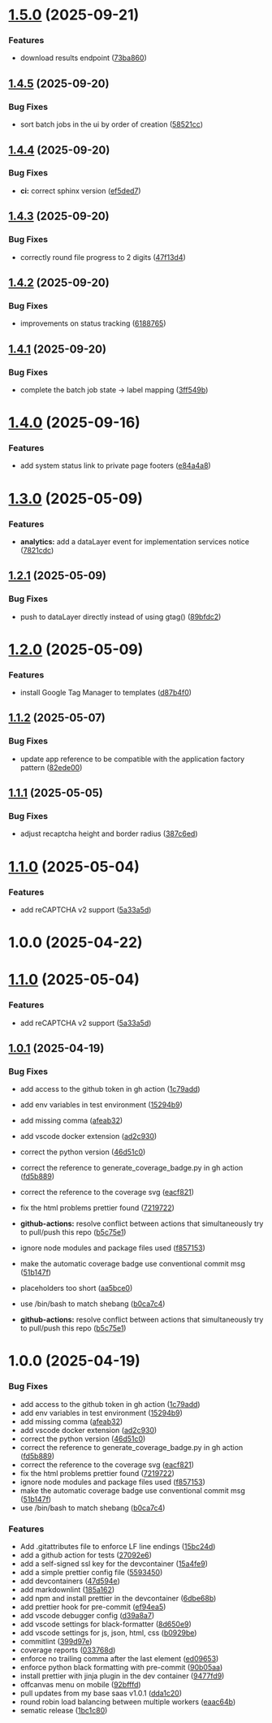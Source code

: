 # [1.5.0](https://github.com/cansinacarer/maillistshield-com/compare/v1.4.5...v1.5.0) (2025-09-21)


### Features

* download results endpoint ([73ba860](https://github.com/cansinacarer/maillistshield-com/commit/73ba8605927b0e5a61b30b8ce3eff32dfcf85050))

## [1.4.5](https://github.com/cansinacarer/maillistshield-com/compare/v1.4.4...v1.4.5) (2025-09-20)


### Bug Fixes

* sort batch jobs in the ui by order of creation ([58521cc](https://github.com/cansinacarer/maillistshield-com/commit/58521cc4ec0dad5b3b2ad4aae7131ecd569c71af))

## [1.4.4](https://github.com/cansinacarer/maillistshield-com/compare/v1.4.3...v1.4.4) (2025-09-20)


### Bug Fixes

* **ci:** correct sphinx version ([ef5ded7](https://github.com/cansinacarer/maillistshield-com/commit/ef5ded7022e417694728832da11ff9f9b53bb3a6))

## [1.4.3](https://github.com/cansinacarer/maillistshield-com/compare/v1.4.2...v1.4.3) (2025-09-20)


### Bug Fixes

* correctly round file progress to 2 digits ([47f13d4](https://github.com/cansinacarer/maillistshield-com/commit/47f13d45f077f2b5206b33d710aff6b0f98b1001))

## [1.4.2](https://github.com/cansinacarer/maillistshield-com/compare/v1.4.1...v1.4.2) (2025-09-20)


### Bug Fixes

* improvements on status tracking ([6188765](https://github.com/cansinacarer/maillistshield-com/commit/6188765621e8c5ed1850b03046a5411e64bd6a2f))

## [1.4.1](https://github.com/cansinacarer/maillistshield-com/compare/v1.4.0...v1.4.1) (2025-09-20)


### Bug Fixes

* complete the batch job state -> label mapping ([3ff549b](https://github.com/cansinacarer/maillistshield-com/commit/3ff549b3c9b6ad342574551cf7e39571417ff726))

# [1.4.0](https://github.com/cansinacarer/maillistshield-com/compare/v1.3.0...v1.4.0) (2025-09-16)


### Features

* add system status link to private page footers ([e84a4a8](https://github.com/cansinacarer/maillistshield-com/commit/e84a4a828c5a158247e20199535edf1d99ef4cf5))

# [1.3.0](https://github.com/cansinacarer/maillistshield-com/compare/v1.2.1...v1.3.0) (2025-05-09)


### Features

* **analytics:** add a dataLayer event for implementation services notice ([7821cdc](https://github.com/cansinacarer/maillistshield-com/commit/7821cdca4b0c0071b69241e53f0488db0ba6370c))

## [1.2.1](https://github.com/cansinacarer/maillistshield-com/compare/v1.2.0...v1.2.1) (2025-05-09)


### Bug Fixes

* push to dataLayer directly instead of using gtag() ([89bfdc2](https://github.com/cansinacarer/maillistshield-com/commit/89bfdc2cd2ceb18d9c93e4738ab824e6c9ffd236))

# [1.2.0](https://github.com/cansinacarer/maillistshield-com/compare/v1.1.2...v1.2.0) (2025-05-09)


### Features

* install Google Tag Manager to templates ([d87b4f0](https://github.com/cansinacarer/maillistshield-com/commit/d87b4f0271646887c835dacffeb35581eb36715c))

## [1.1.2](https://github.com/cansinacarer/maillistshield-com/compare/v1.1.1...v1.1.2) (2025-05-07)


### Bug Fixes

* update app reference to be compatible with the application factory pattern ([82ede00](https://github.com/cansinacarer/maillistshield-com/commit/82ede00fe239c44319a04b039db13685fef71ca6))

## [1.1.1](https://github.com/cansinacarer/maillistshield-com/compare/v1.1.0...v1.1.1) (2025-05-05)


### Bug Fixes

* adjust recaptcha height and border radius ([387c6ed](https://github.com/cansinacarer/maillistshield-com/commit/387c6ede12c0dc1add1457f428681ad936ab36e0))

# [1.1.0](https://github.com/cansinacarer/maillistshield-com/compare/v1.0.0...v1.1.0) (2025-05-04)

### Features

* add reCAPTCHA v2 support ([5a33a5d](https://github.com/cansinacarer/maillistshield-com/commit/5a33a5d88253dc9143225e665797c21c9dd34821))

# 1.0.0 (2025-04-22)

# [1.1.0](https://github.com/cansinacarer/My-Base-SaaS-Flask/compare/v1.0.1...v1.1.0) (2025-05-04)

### Features

* add reCAPTCHA v2 support ([5a33a5d](https://github.com/cansinacarer/My-Base-SaaS-Flask/commit/5a33a5d88253dc9143225e665797c21c9dd34821))

## [1.0.1](https://github.com/cansinacarer/My-Base-SaaS-Flask/compare/v1.0.0...v1.0.1) (2025-04-19)

### Bug Fixes

* add access to the github token in gh action ([1c79add](https://github.com/cansinacarer/maillistshield-com/commit/1c79add433f55437020818a6c237de3131fa35a6))
* add env variables in test environment ([15294b9](https://github.com/cansinacarer/maillistshield-com/commit/15294b9f0d9097ae8fc788d9582103400103fd18))
* add missing comma ([afeab32](https://github.com/cansinacarer/maillistshield-com/commit/afeab32be16dc88381bd4f16d255fb8d84f7fb68))
* add vscode docker extension ([ad2c930](https://github.com/cansinacarer/maillistshield-com/commit/ad2c930c36ab8656c40379c5d8d911466af5a6fe))
* correct the python version ([46d51c0](https://github.com/cansinacarer/maillistshield-com/commit/46d51c07c742984d6ab7024bf24866d8fcb37f95))
* correct the reference to generate_coverage_badge.py in gh action ([fd5b889](https://github.com/cansinacarer/maillistshield-com/commit/fd5b889734a20da94e2693354c3a32aa7c4c602b))
* correct the reference to the coverage svg ([eacf821](https://github.com/cansinacarer/maillistshield-com/commit/eacf821db3b860bb2456c797b945c422cd6ba80b))
* fix the html problems prettier found ([7219722](https://github.com/cansinacarer/maillistshield-com/commit/72197221b647af48c8618e98c20529f0224957c4))
* **github-actions:** resolve conflict between actions that simultaneously try to pull/push this repo ([b5c75e1](https://github.com/cansinacarer/maillistshield-com/commit/b5c75e1db641cb0be386b6c534504cb098b3e3be))
* ignore node modules and package files used ([f857153](https://github.com/cansinacarer/maillistshield-com/commit/f8571531ea294b7d9ea7f0a328084b5578b219c6))
* make the automatic coverage badge use conventional commit msg ([51b147f](https://github.com/cansinacarer/maillistshield-com/commit/51b147f06069a1923a152770a07e03f5a46e8f89))
* placeholders too short ([aa5bce0](https://github.com/cansinacarer/maillistshield-com/commit/aa5bce0210e2d0886b44f3b61c6d533e173b21fd))
* use /bin/bash to match shebang ([b0ca7c4](https://github.com/cansinacarer/maillistshield-com/commit/b0ca7c49eef7d477e89bd75a4b27e6669984e151))

* **github-actions:** resolve conflict between actions that simultaneously try to pull/push this repo ([b5c75e1](https://github.com/cansinacarer/My-Base-SaaS-Flask/commit/b5c75e1db641cb0be386b6c534504cb098b3e3be))

# 1.0.0 (2025-04-19)

### Bug Fixes

* add access to the github token in gh action ([1c79add](https://github.com/cansinacarer/My-Base-SaaS-Flask/commit/1c79add433f55437020818a6c237de3131fa35a6))
* add env variables in test environment ([15294b9](https://github.com/cansinacarer/My-Base-SaaS-Flask/commit/15294b9f0d9097ae8fc788d9582103400103fd18))
* add missing comma ([afeab32](https://github.com/cansinacarer/My-Base-SaaS-Flask/commit/afeab32be16dc88381bd4f16d255fb8d84f7fb68))
* add vscode docker extension ([ad2c930](https://github.com/cansinacarer/My-Base-SaaS-Flask/commit/ad2c930c36ab8656c40379c5d8d911466af5a6fe))
* correct the python version ([46d51c0](https://github.com/cansinacarer/My-Base-SaaS-Flask/commit/46d51c07c742984d6ab7024bf24866d8fcb37f95))
* correct the reference to generate_coverage_badge.py in gh action ([fd5b889](https://github.com/cansinacarer/My-Base-SaaS-Flask/commit/fd5b889734a20da94e2693354c3a32aa7c4c602b))
* correct the reference to the coverage svg ([eacf821](https://github.com/cansinacarer/My-Base-SaaS-Flask/commit/eacf821db3b860bb2456c797b945c422cd6ba80b))
* fix the html problems prettier found ([7219722](https://github.com/cansinacarer/My-Base-SaaS-Flask/commit/72197221b647af48c8618e98c20529f0224957c4))
* ignore node modules and package files used ([f857153](https://github.com/cansinacarer/My-Base-SaaS-Flask/commit/f8571531ea294b7d9ea7f0a328084b5578b219c6))
* make the automatic coverage badge use conventional commit msg ([51b147f](https://github.com/cansinacarer/My-Base-SaaS-Flask/commit/51b147f06069a1923a152770a07e03f5a46e8f89))
* use /bin/bash to match shebang ([b0ca7c4](https://github.com/cansinacarer/My-Base-SaaS-Flask/commit/b0ca7c49eef7d477e89bd75a4b27e6669984e151))

### Features

* Add .gitattributes file to enforce LF line endings ([15bc24d](https://github.com/cansinacarer/maillistshield-com/commit/15bc24dccb2f0ca9be5582e36129c614cc11aee7))
* add a github action for tests ([27092e6](https://github.com/cansinacarer/maillistshield-com/commit/27092e63efe28023ba78c66087f0779a69549f39))
* add a self-signed ssl key for the devcontainer ([15a4fe9](https://github.com/cansinacarer/maillistshield-com/commit/15a4fe95608b67f1b2a28a7f0dd06e2fbfbba808))
* add a simple prettier config file ([5593450](https://github.com/cansinacarer/maillistshield-com/commit/55934505a92a769967bbfb4ff7d23195200dd1fd))
* add devcontainers ([47d594e](https://github.com/cansinacarer/maillistshield-com/commit/47d594e1ef81bd5e4587b54dda26ea6fb0e7549e))
* add markdownlint ([185a162](https://github.com/cansinacarer/maillistshield-com/commit/185a1627dd8a1fed51ee11bfcad8a3a10d2f3969))
* add npm and install prettier in the devcontainer ([6dbe68b](https://github.com/cansinacarer/maillistshield-com/commit/6dbe68b84b64ca1d0fb9e5fc361fb11bd390f53a))
* add prettier hook for pre-commit ([ef94ea5](https://github.com/cansinacarer/maillistshield-com/commit/ef94ea548476361065a76b5a376f29a60faeca27))
* add vscode debugger config ([d39a8a7](https://github.com/cansinacarer/maillistshield-com/commit/d39a8a7fa998bc5f4d82b9e38c513a119a46f4c6))
* add vscode settings for black-formatter ([8d650e9](https://github.com/cansinacarer/maillistshield-com/commit/8d650e9763e0228daa3f9b878f4e1a795b8ba216))
* add vscode settings for js, json, html, css ([b0929be](https://github.com/cansinacarer/maillistshield-com/commit/b0929be58d86e939fb50430d044f8b1b85c5191b))
* commitlint ([399d97e](https://github.com/cansinacarer/maillistshield-com/commit/399d97e1dded3357fce7ab660c53037543ee4407))
* coverage reports ([033768d](https://github.com/cansinacarer/maillistshield-com/commit/033768d6e0daf06945ec8e08f9334c0d16bb33e7))
* enforce no trailing comma after the last element ([ed09653](https://github.com/cansinacarer/maillistshield-com/commit/ed09653f3138464158cb283fbb7981443b9e8c9e))
* enforce python black formatting with pre-commit ([90b05aa](https://github.com/cansinacarer/maillistshield-com/commit/90b05aa031a5bcb4469d1f71fefa64a2ce163bbd))
* install prettier with jinja plugin in the dev container ([9477fd9](https://github.com/cansinacarer/maillistshield-com/commit/9477fd9c31fb471da6c76c7f26910d7d8031474c))
* offcanvas menu on mobile ([92bfffd](https://github.com/cansinacarer/maillistshield-com/commit/92bfffd62520346e51c2eb76f14a5573bf6c3a9e))
* pull updates from my base saas v1.0.1 ([dda1c20](https://github.com/cansinacarer/maillistshield-com/commit/dda1c2069872ec7a85f0477f9c7719dacf9cb01c))
* round robin load balancing between multiple workers ([eaac64b](https://github.com/cansinacarer/maillistshield-com/commit/eaac64b32c6fed1a7de831740a4de83e32427483))
* sematic release ([1bc1c80](https://github.com/cansinacarer/maillistshield-com/commit/1bc1c801c8d8ee7c187f0ffa2910eadaed394fad))
